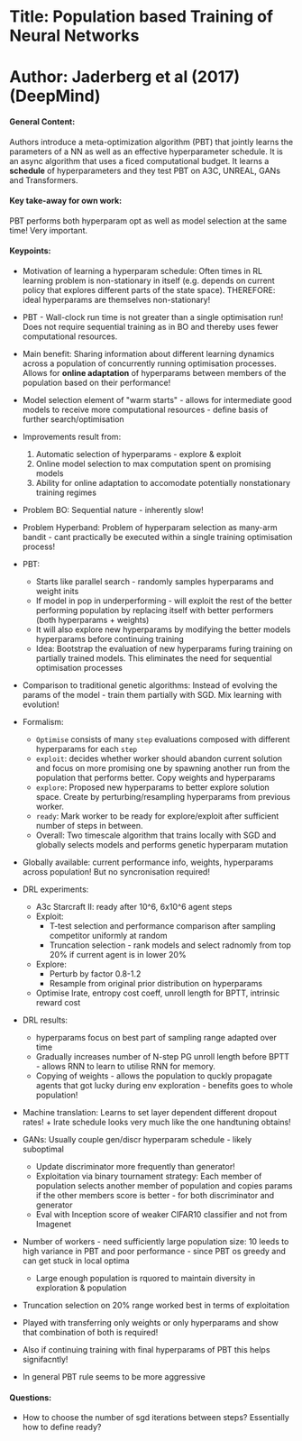 # Title: Population based Training of Neural Networks

# Author: Jaderberg et al (2017) (DeepMind)

#### General Content:
Authors introduce a meta-optimization algorithm (PBT) that jointly learns the parameters of a NN as well as an effective hyperparameter schedule. It is an async algorithm that uses a ficed computational budget. It learns a **schedule** of hyperparameters and they test PBT on A3C, UNREAL, GANs and Transformers.

#### Key take-away for own work:
PBT performs both hyperparam opt as well as model selection at the same time! Very important.

#### Keypoints:

* Motivation of learning a hyperparam schedule: Often times in RL learning problem is non-stationary in itself (e.g. depends on current policy that explores different parts of the state space). THEREFORE: ideal hyperparams are themselves non-stationary!

* PBT - Wall-clock run time is not greater than a single optimisation run! Does not require sequential training as in BO and thereby uses fewer computational resources.

* Main benefit: Sharing information about different learning dynamics across a population of concurrently running optimisation processes. Allows for **online adaptation** of hyperparams between members of the population based on their performance!

* Model selection element of "warm starts" - allows for intermediate good models to receive more computational resources - define basis of further search/optimisation

* Improvements result from:
    1. Automatic selection of hyperparams - explore & exploit
    2. Online model selection to max computation spent on promising models
    3. Ability for online adaptation to accomodate potentially nonstationary training regimes

* Problem BO: Sequential nature - inherently slow!
* Problem Hyperband: Problem of hyperparam selection as many-arm bandit - cant practically be executed within a single training optimisation process!

* PBT:
    * Starts like parallel search - randomly samples hyperparams and weight inits
    * If model in pop in underperforming - will exploit the rest of the better performing population by replacing itself with better performers (both hyperparams + weights)
    * It will also explore new hyperparams by modifying the better models hyperparams before continuing training
    * Idea: Bootstrap the evaluation of new hyperparams furing training on partially trained models. This eliminates the need for sequential optimisation processes

* Comparison to traditional genetic algorithms: Instead of evolving the params of the model - train them partially with SGD. Mix learning with evolution!

* Formalism:
    * `Optimise` consists of many `step` evaluations composed with different hyperparams for each `step`
    * `exploit`: decides whether worker should abandon current solution and focus on more promising one by spawning another run from the population that performs better. Copy weights and hyperparams
    * `explore`: Proposed new hyperparams to better explore solution space. Create by perturbing/resampling hyperparams from previous worker.
    * `ready`: Mark worker to be ready for explore/exploit after sufficient number of steps in between.
    * Overall: Two timescale algorithm that trains locally with SGD and globally selects models and performs genetic hyperparam mutation

* Globally available: current performance info, weights, hyperparams across population! But no syncronisation required!

* DRL experiments:
    * A3c Starcraft II: ready after 10^6, 6x10^6 agent steps
    * Exploit:
        * T-test selection and performance comparison after sampling competitor uniformly at random
        * Truncation selection - rank models and select radnomly from top 20% if current agent is in lower 20%
    * Explore:
        * Perturb by factor 0.8-1.2
        * Resample from original prior distribution on hyperparams
    * Optimise lrate, entropy cost coeff, unroll length for BPTT, intrinsic reward cost

* DRL results:
    * hyperparams focus on best part of sampling range adapted over time
    * Gradually increases number of N-step PG unroll length before BPTT - allows RNN to learn to utilise RNN for memory.
    * Copying of weights - allows the population to quckly propagate agents that got lucky during env exploration - benefits goes to whole population!

* Machine translation: Learns to set layer dependent different dropout rates! + lrate schedule looks very much like the one handtuning obtains!

* GANs: Usually couple gen/discr hyperparam schedule - likely suboptimal
    * Update discriminator more frequently than generator!
    * Exploitation via binary tournament strategy: Each member of population selects another member of population and copies params if the other members score is better - for both discriminator and generator
    * Eval with Inception score of weaker CIFAR10 classifier and not from Imagenet

* Number of workers - need sufficiently large population size: 10 leeds to high variance in PBT and poor performance - since PBT os greedy and can get stuck in local optima
    * Large enough population is rquored to maintain diversity in exploration & population

* Truncation selection on 20% range worked best in terms of exploitation

* Played with transferring only weights or only hyperparams and show that combination of both is required!

* Also if continuing training with final hyperparams of PBT this helps signifacntly!

* In general PBT rule seems to be more aggressive

#### Questions:

* How to choose the number of sgd iterations between steps? Essentially how to define ready?
